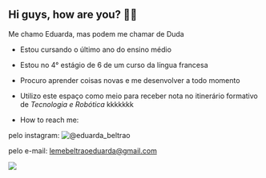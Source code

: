## Hi guys, how are you? 🌵🎇

Me chamo Eduarda, mas podem me chamar de Duda

- Estou cursando o último ano do ensino médio
- Estou no 4° estágio de 6 de um curso da língua francesa

- Procuro aprender coisas novas e me desenvolver a todo momento

- Utilizo este espaço como meio para receber nota no itinerário formativo de _Tecnologia e Robótica_ kkkkkkk

- How to reach me:

 pelo instagram:  ![@eduarda_beltrao](https://www.instagram.com/eduarda_beltrao?igsh=MzZ3bXdmaWZxa2Nv)

 pelo e-mail: lemebeltraoeduarda@gmail.com




![](https://media1.tenor.com/m/_kYpG52ZvbUAAAAd/gilmore-girls-rory-gilmore.gif)
 
